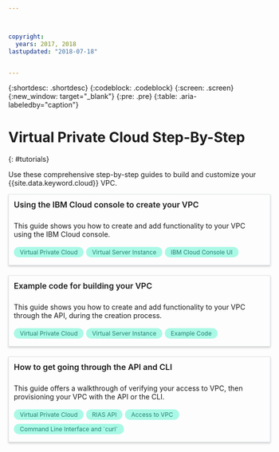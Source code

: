 ```yaml
---



copyright:
  years: 2017, 2018
lastupdated: "2018-07-18"


---
```


{:shortdesc: .shortdesc}
{:codeblock: .codeblock}
{:screen: .screen}
{:new_window: target="_blank"}
{:pre: .pre}
{:table: .aria-labeledby="caption"}

# Virtual Private Cloud Step-By-Step
{: #tutorials}

Use these comprehensive step-by-step guides to build and customize your {{site.data.keyword.cloud}} VPC.

<style>
    .solutionBox {
        margin: 0 10px 20px 0 !important;
        padding: 10px !important;
        width: 100% !important;
        border: 1px #dfe3e6 solid !important;
        box-shadow: 0px 2px 4px 0px rgba(0,0,0,0.2) !important;
    }
    .solutionBoxContainer {
    }
    .solutionBoxTitle {
      margin: 0rem !important;
      font-size: 16px !important;
      margin-bottom: 10px !important;
      font-weight: 600 !important;
    }
    .tag-filter.category {
        background: #aaf9e6 !important;
        color: #238070 !important;
    }
    .tag-filter {
        padding: 3px 12px !important;
        font-size: 12px !important;
        margin-right: 1px !important;
        border-radius: 10px !important;
        white-space: nowrap !important;
        line-height: 1.8rem !important;
    }
    .solutionBoxDescription {
        display:flex !important;
        flex-wrap: wrap !important;
    }
   .solutionBoxTitle a {
      text-decoration-line:none !important;
    }
    .descriptionContainer {
        flex-grow: 1 !important;
        width: 200px !important;
    }
    .architectureDiagramContainer {
        width: 300px !important;
        padding: 0 10px !important;
    }
    .architectureDiagram {
        max-height: 200px !important;
        padding: 5px !important;
    }
</style>

<div class = "solutionBox">
        <h3 id="scalable-webapp-kubernetes.html" class="solutionBoxTitle">
            <a href = "console-tutorial.html">Using the IBM Cloud console to create your VPC</a>
        </h3>
        <div class="solutionBoxDescription">
            <div class="descriptionContainer">
                <p>This guide shows you how to create and add functionality to your VPC using the IBM Cloud console.</p>
                    <span class="tag-filter category">Virtual Private Cloud</span>
                    <span class="tag-filter category">Virtual Server Instance</span>
                    <span class="tag-filter category">IBM Cloud Console UI</span>
    </div>
  </div>
  </div>

<div class = "solutionBox">
        <h3 id="scalable-webapp-kubernetes.html" class="solutionBoxTitle">
            <a href = "example-code.html">Example code for building your VPC</a>
        </h3>
        <div class="solutionBoxDescription">
            <div class="descriptionContainer">
                <p>This guide shows you how to create and add functionality to your VPC through the API, during the creation process.</p>
                    <span class="tag-filter category">Virtual Private Cloud</span>
                    <span class="tag-filter category">Virtual Server Instance</span>
                    <span class="tag-filter category">Example Code</span>
    </div>
  </div>
  </div>

<div class = "solutionBoxContainer">
    <div class = "solutionBox">
        <h3 id="scalable-webapp-kubernetes.html" class="solutionBoxTitle">
            <a href = "how-to-verify-access.html">How to get going through the API and CLI</a>
        </h3>
        <div class="solutionBoxDescription">
            <div class="descriptionContainer">
                <p>This guide offers a walkthrough of verifying your access to VPC, then provisioning your VPC with the API or the CLI.</p>
                 <span class="tag-filter category">Virtual Private Cloud</span>
                 <span class="tag-filter category">RIAS API</span>
                 <span class="tag-filter category">Access to VPC</span>
                 <span class="tag-filter category">Command Line Interface and `curl`</span>
    </div>
 </div>
 </div>
    </div>
